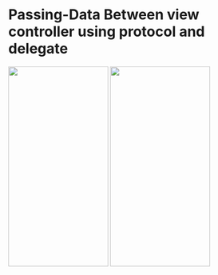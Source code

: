 # Passing-Data Between view controller using protocol and delegate

<img src="https://user-images.githubusercontent.com/26844387/193757327-ba3c69c8-a275-4f88-a5f3-82a9616fee9b.jpeg" width="200" height="400" />  <img src="https://user-images.githubusercontent.com/26844387/193757355-4e1a68d9-0c64-418b-8024-6b5db92bc443.jpeg" width="200" height="400" />
